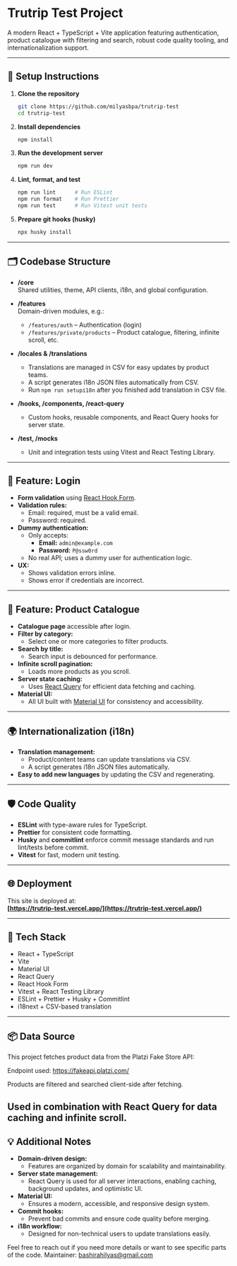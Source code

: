 # Trutrip Test Project

A modern React + TypeScript + Vite application featuring authentication, product catalogue with filtering and search, robust code quality tooling, and internationalization support.

---

## 🚀 Setup Instructions

1. **Clone the repository**
   ```sh
   git clone https://github.com/milyasbpa/trutrip-test
   cd trutrip-test
   ```

2. **Install dependencies**
   ```sh
   npm install
   ```

3. **Run the development server**
   ```sh
   npm run dev
   ```

4. **Lint, format, and test**
   ```sh
   npm run lint      # Run ESLint
   npm run format    # Run Prettier
   npm run test      # Run Vitest unit tests
   ```

5. **Prepare git hooks (husky)**
   ```sh
   npx husky install
   ```

---

## 🗂️ Codebase Structure

- **/core**  
  Shared utilities, theme, API clients, i18n, and global configuration.

- **/features**  
  Domain-driven modules, e.g.:
  - `/features/auth` – Authentication (login)
  - `/features/private/products` – Product catalogue, filtering, infinite scroll, etc.

- **/locales & /translations**  
  - Translations are managed in CSV for easy updates by product teams.
  - A script generates i18n JSON files automatically from CSV.
  - Run `npm run setupi18n` after you finished add translation in CSV file.

- **/hooks, /components, /react-query**  
  - Custom hooks, reusable components, and React Query hooks for server state.

- **/test, /__mocks__**  
  - Unit and integration tests using Vitest and React Testing Library.

---

## 🔐 Feature: Login

- **Form validation** using [React Hook Form](https://react-hook-form.com/).
- **Validation rules:**  
  - Email: required, must be a valid email.
  - Password: required.
- **Dummy authentication:**  
  - Only accepts:
    - **Email:** `admin@example.com`
    - **Password:** `P@ssw0rd`
  - No real API; uses a dummy user for authentication logic.
- **UX:**  
  - Shows validation errors inline.
  - Shows error if credentials are incorrect.

---

## 🛒 Feature: Product Catalogue

- **Catalogue page** accessible after login.
- **Filter by category:**  
  - Select one or more categories to filter products.
- **Search by title:**  
  - Search input is debounced for performance.
- **Infinite scroll pagination:**  
  - Loads more products as you scroll.
- **Server state caching:**  
  - Uses [React Query](https://tanstack.com/query/latest) for efficient data fetching and caching.
- **Material UI:**  
  - All UI built with [Material UI](https://mui.com/) for consistency and accessibility.

---

## 🌍 Internationalization (i18n)

- **Translation management:**  
  - Product/content teams can update translations via CSV.
  - A script generates i18n JSON files automatically.
- **Easy to add new languages** by updating the CSV and regenerating.

---

## 🛡️ Code Quality

- **ESLint** with type-aware rules for TypeScript.
- **Prettier** for consistent code formatting.
- **Husky** and **commitlint** enforce commit message standards and run lint/tests before commit.
- **Vitest** for fast, modern unit testing.

---

## 🌐 Deployment

This site is deployed at:  
**[https://trutrip-test.vercel.app/](https://trutrip-test.vercel.app/)**  

---

## 🧰 Tech Stack

- React + TypeScript
- Vite
- Material UI
- React Query
- React Hook Form
- Vitest + React Testing Library
- ESLint + Prettier + Husky + Commitlint
- i18next + CSV-based translation

---

## 📦 Data Source
This project fetches product data from the Platzi Fake Store API:

Endpoint used: https://fakeapi.platzi.com/

Products are filtered and searched client-side after fetching.

Used in combination with React Query for data caching and infinite scroll.
--

## 💡 Additional Notes

- **Domain-driven design:**  
  - Features are organized by domain for scalability and maintainability.
- **Server state management:**  
  - React Query is used for all server interactions, enabling caching, background updates, and optimistic UI.
- **Material UI:**  
  - Ensures a modern, accessible, and responsive design system.
- **Commit hooks:**  
  - Prevent bad commits and ensure code quality before merging.
- **i18n workflow:**  
  - Designed for non-technical users to update translations easily.


Feel free to reach out if you need more details or want to see specific parts of the code.
Maintainer: bashirahilyas@gmail.com